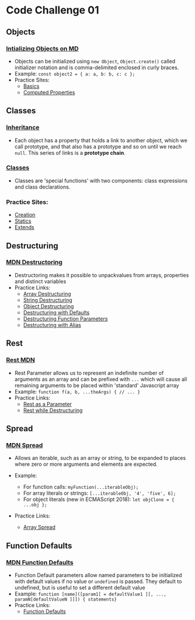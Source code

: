 # Code Challenge 01 

## Objects 

### [Intializing Objects on MD](https://developer.mozilla.org/en-US/docs/Web/JavaScript/Reference/Operators/Object_initializer)
*  Objects can be initialized using ```new Object```, ```Object.create()``` called initializer notation and is comma-delimited enclosed in curly braces.  
* Example: ```const object2 = { a: a, b: b, c: c }; ```
* Practice Sites: 
    * [Basics](https://tddbin.com/#?) 
    * [Computed Properties](https://tddbin.com/#?)

## Classes 

### [Inheritance](https://developer.mozilla.org/en-US/docs/Web/JavaScript/Inheritance_and_the_prototype_chain)
*  Each object has a property that holds a link to another object, which we call prototype, and that also has a prototype and so on until we reach ```null```. This series of links is a **prototype chain**. 

### [Classes](https://developer.mozilla.org/en-US/docs/Web/JavaScript/Reference/Classes)
*  Classes are 'special functions' with two components: class expressions and class declarations. 
### Practice Sites: 
* [Creation](https://tddbin.com/#?)
* [Statics](https://tddbin.com/#?)
* [Extends](https://tddbin.com/#?)

## Destructuring 

### [MDN Destructoring](https://developer.mozilla.org/en-US/docs/Web/JavaScript/Reference/Operators/Destructuring_assignment)
*  Destructoring makes it possible to unpackvalues from arrays, properties and distinct variables
* Practice Links: 
    * [Array Destructuring](https://tddbin.com/#?)
    * [String Destructuring](https://tddbin.com/#?)
    * [Object Destructuring](https://tddbin.com/#?)
    * [Destructuring with Defaults](https://tddbin.com/#?)
    * [Destructuring Function Parameters](https://tddbin.com/#?)
    * [Destructuring with Alias](https://tddbin.com/#?)

## Rest 
### [Rest MDN](https://developer.mozilla.org/en-US/docs/Web/JavaScript/Reference/Functions/rest_parameters)
* Rest Parameter allows us to represent an indefinite number of arguments as an array and can be prefixed with ```...``` which will cause all remaining arguments to be placed within 'standard' Javascript array
* Example: 
 ```function f(a, b, ...theArgs) { // ... }```
* Practice Links:   
    * [Rest as a Parameter](https://tddbin.com/#?)
    * [Rest while Destructuring](https://tddbin.com/#?)

## Spread

### [MDN Spread](https://developer.mozilla.org/en-US/docs/Web/JavaScript/Reference/Operators/Spread_syntax)
*  Allows an iterable, such as an array or string, to be expanded to places where zero or more arguments and elements are expected.  
* Example:  

    * For function calls:
        ```myFunction(...iterableObj);```
    * For array literals or strings:
        ```[...iterableObj, '4', 'five', 6];```
    * For object literals (new in ECMAScript 2018):
    ```let objClone = { ...obj };```
* Practice Links: 
    * [Array Spread](https://tddbin.com/#?)

## Function Defaults 

### [MDN Function Defaults](https://developer.mozilla.org/en-US/docs/Web/JavaScript/Reference/Functions/Default_parameters)
*  Function Default parameters allow named parameters to be initialized with default values if no value or ```undefined``` is passed. They default to undefined, but is useful to set a different default value
* Example: ```function [name]([param1[ = defaultValue1 ][, ..., paramN[defaultValueN ]]]) { statements} ```
* Practice Links: 
    *   [Function Defaults](https://tddbin.com/#?) 
